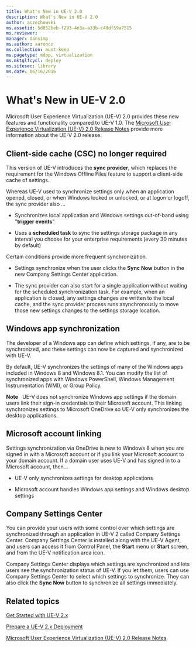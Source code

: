 ```yaml
---
title: What's New in UE-V 2.0
description: What's New in UE-V 2.0
author: aczechowski
ms.assetid: 5d852beb-f293-4e3a-a33b-c40df59a7515
ms.reviewer: 
manager: dansimp
ms.author: aaroncz
ms.collection: must-keep
ms.pagetype: mdop, virtualization
ms.mktglfcycl: deploy
ms.sitesec: library
ms.date: 06/16/2016
---
```



# What's New in UE-V 2.0


Microsoft User Experience Virtualization (UE-V) 2.0 provides these new features and functionality compared to UE-V 1.0. The [Microsoft User Experience Virtualization (UE-V) 2.0 Release Notes](microsoft-user-experience-virtualization--ue-v--20-release-notesuevv2.md) provide more information about the UE-V 2.0 release.

## Client-side cache (CSC) no longer required


This version of UE-V introduces the **sync provider**, which replaces the requirement for the Windows Offline Files feature to support a client-side cache of settings.

Whereas UE-V used to synchronize settings only when an application opened, closed, or when Windows locked or unlocked, or at logon or logoff, the sync provider also …

-   Synchronizes local application and Windows settings out-of-band using "**trigger events**"

-   Uses a **scheduled task** to sync the settings storage package in any interval you choose for your enterprise requirements (every 30 minutes by default)

Certain conditions provide more frequent synchronization.

-   Settings synchronize when the user clicks the **Sync Now** button in the new Company Settings Center application.

-   The sync provider can also start for a single application without waiting for the scheduled synchronization task. For example, when an application is closed, any settings changes are written to the local cache, and the sync provider process runs asynchronously to move those new settings changes to the settings storage location.

## Windows app synchronization


The developer of a Windows app can define which settings, if any, are to be synchronized, and these settings can now be captured and synchronized with UE-V.

By default, UE-V synchronizes the settings of many of the Windows apps included in Windows 8 and Windows 8.1. You can modify the list of synchronized apps with Windows PowerShell, Windows Management Instrumentation (WMI), or Group Policy.

**Note**  
UE-V does not synchronize Windows app settings if the domain users link their sign-in credentials to their Microsoft account. This linking synchronizes settings to Microsoft OneDrive so UE-V only synchronizes the desktop applications.

 

## Microsoft account linking


Settings synchronization via OneDrive is new to Windows 8 when you are signed in with a Microsoft account or if you link your Microsoft account to your domain account. If a domain user uses UE-V and has signed in to a Microsoft account, then…

-   UE-V only synchronizes settings for desktop applications

-   Microsoft account handles Windows app settings and Windows desktop settings

## Company Settings Center


You can provide your users with some control over which settings are synchronized through an application in UE-V 2 called Company Settings Center. Company Settings Center is installed along with the UE-V Agent, and users can access it from Control Panel, the **Start** menu or **Start** screen, and from the UE-V notification area icon.

Company Settings Center displays which settings are synchronized and lets users see the synchronization status of UE-V. If you let them, users can use Company Settings Center to select which settings to synchronize. They can also click the **Sync Now** button to synchronize all settings immediately.






## Related topics


[Get Started with UE-V 2.x](get-started-with-ue-v-2x-new-uevv2.md)

[Prepare a UE-V 2.x Deployment](prepare-a-ue-v-2x-deployment-new-uevv2.md)

[Microsoft User Experience Virtualization (UE-V) 2.0 Release Notes](microsoft-user-experience-virtualization--ue-v--20-release-notesuevv2.md)

 

 





